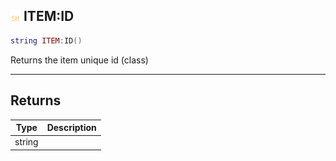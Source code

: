 ## ![shared](.gitbook/assets/shared.png) ITEM:ID


```lua
string ITEM:ID()
```

Returns the item unique id (class)



------
## Returns

| Type | Description |
| ---- | ----------: |
| string |  |

